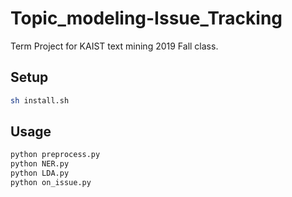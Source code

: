 # Topic_modeling-Issue_Tracking

Term Project for KAIST text mining 2019 Fall class.

## Setup

```bash
sh install.sh
```

## Usage

```bash
python preprocess.py
python NER.py
python LDA.py
python on_issue.py
```
